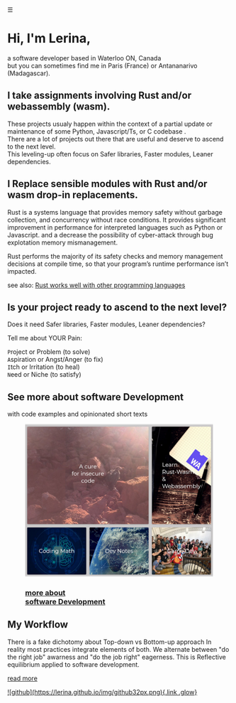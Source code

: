 
<div class="bg_lerina"></div><div class="navbar"><a class="openbtn" onclick="openNav()">&#9776;</a></div>
<main>

# Hi, I'm Lerina, 
a software developer based in Waterloo ON, Canada<br/> but you can sometimes find me in Paris (France) or Antananarivo (Madagascar).

## I take assignments involving Rust and/or webassembly (wasm).  

These projects usualy happen within the context of a partial update or maintenance of some Python, Javascript/Ts, or C codebase .  
There are a lot of projects out there that are useful and deserve to ascend to the next level.  
This leveling-up often focus on Safer libraries, Faster modules, Leaner dependencies.  

## I Replace sensible modules with Rust and/or wasm drop-in replacements. 

Rust is a systems language that provides memory safety without garbage collection, and concurrency without race conditions.
It provides significant improvement in performance for interpreted languages such as Python or Javascript.
and a decrease the possibility of cyber-attack through bug explotation memory mismanagement.

Rust performs the majority of its safety checks and memory management decisions at compile time, so that your program’s runtime performance isn’t impacted.

see also: [Rust works well with other programming languages](./code/secure_coding/index.html)

## Is your project ready to ascend to the next level?

Does it need Safer libraries, Faster modules, Leaner dependencies?

Tell me about YOUR Pain:

`P`roject or Problem (to solve)  
`A`spiration or Angst/Anger (to fix)  
`I`tch or Irritation  (to heal)  
`N`eed or Niche (to satisfy)  

## See more about software Development
with code examples and opinionated short texts

<figure class="hover-img"><a href="./code/index.html">
<img src="../../img/code_index.jpg"/>
<figcaption>
<h3>more about <br/>software Development</h3>
</figcaption></a>
</figure>


## My Workflow

There is a fake dichotomy about Top-down vs Bottom-up approach 
In reality most practices integrate elements of both.
We alternate between "do the right job" awarness and "do the job right" eagerness.
This is Reflective equilibrium applied to software development.

[read more](./code/workflow.html)  



</main>
<footer>
  <a href="https://github.com/lerina" target="_blank" title="github">![github](https://lerina.github.io/img/github32px.png){.link .glow}
  </a>
</footer>

<script src="https://lerina.github.io/js/toc.js"></script>
<script>
let anchor= document.createElement('a');
anchor.href="javascript:closeNav()"; //void(0)"; //anchor[0].onclick = closeNav();
anchor.className = "closebtn";  
anchor.innerHTML="&times;";
document.getElementById("TOC").prepend(anchor);

let navCrumbs= document.createElement('div');
navCrumbs.className = "hover-nav";
navCrumbs.innerHTML = `
<div class="hover-nav">
<ul>
<li><a href="../../index.html">⇦ home</a></li>
<li><a href="./index.html">lerina</a></li>
</ul>
</div>`;
document.getElementById("TOC").prepend(navCrumbs); 
</script>
